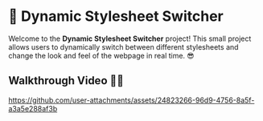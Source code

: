 # 🎨 Dynamic Stylesheet Switcher

Welcome to the **Dynamic Stylesheet Switcher** project! This small project allows users to dynamically switch between different stylesheets and change the look and feel of the webpage in real time. 😎

## Walkthrough Video 👀🎥



https://github.com/user-attachments/assets/24823266-96d9-4756-8a5f-a3a5e288af3b

